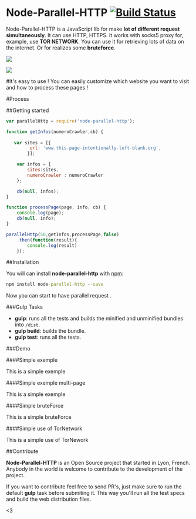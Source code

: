 Node-Parallel-HTTP [![Build Status](https://api.travis-ci.org/lucasBertola/node-parallel-http.svg?branch=master)](https://travis-ci.org/lucasBertola/node-parallel-http)
==================
Node-Parallel-HTTP is a JavaScript lib for make  **lot of different request simultaneously**. It can use HTTP, HTTPS. It works with socks5 proxy for, example, use **TOR NETWORK**.  You can use it for retrieving lots of data on the internet. Or for realizes some **bruteforce**.

![](http://zupimages.net/up/16/12/xb0a.gif)


![](http://zupimages.net/up/16/12/u3qv.gif)

#It's easy to use !
You can easily customize which website you want to visit and how to process these pages !

#Process

##Getting started
```javascript
var parallelHttp = require('node-parallel-http');

function getInfos(numeroCrawler,cb) {
   
   var sites = [{        
         url: 'www.this-page-intentionally-left-blank.org',  
        }];

    var infos = {
        sites:sites,
        numeroCrawler : numeroCrawler
    };

    cb(null, infos);
}

function processPage(page, info, cb) {
    console.log(page);
    cb(null, info);
}

parallelHttp(50,getInfos,processPage,false)
    .then(function(result){
        console.log(result)
    });
```


##Installation

You will can install **node-parallel-http** with [npm](https://www.npmjs.com/package/node-parallel-http):

```cmd
npm install node-parallel-http --save
```

Now you can start to have parallel request .

###Gulp Tasks

- **gulp**:  runs all the tests and builds the minified and unminified bundles into `/dist`.
- **gulp build**:  builds the bundle.
- **gulp test**:   runs all the tests.

###Demo

####Simple exemple 

This is a simple exemple

####Simple exemple multi-page

This is a simple exemple

####Simple bruteForce

This is a simple bruteForce

####Simple use of TorNetwork

This is a simple use of TorNework


##Contribute

**Node-Parallel-HTTP** is an Open Source project that started in Lyon, French. Anybody in the world is welcome to contribute to the development of the project.

If you want to contribute feel free to send PR's, just make sure to run the default **gulp** task before submiting it. This way you'll run all the test specs and build the web distribution files.

<3


